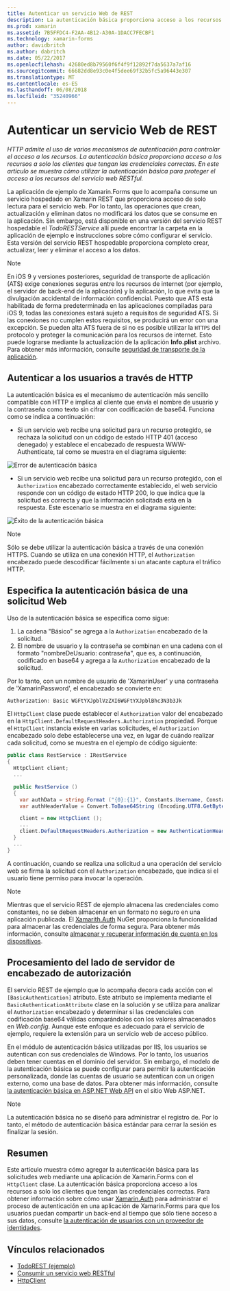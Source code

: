 ```yaml
---
title: Autenticar un servicio Web de REST
description: La autenticación básica proporciona acceso a los recursos a solo los clientes que tengan las credenciales correctas. Este artículo explica cómo usar la autenticación básica para proteger el acceso a los recursos del servicio web RESTful.
ms.prod: xamarin
ms.assetid: 7B5FFDC4-F2AA-4B12-A30A-1DACC7FECBF1
ms.technology: xamarin-forms
author: davidbritch
ms.author: dabritch
ms.date: 05/22/2017
ms.openlocfilehash: 42680ed8b79560f6f4f9f12892f7da5637a7af16
ms.sourcegitcommit: 66682dd8e93c0e4f5dee69f32b5fc5a96443e307
ms.translationtype: MT
ms.contentlocale: es-ES
ms.lasthandoff: 06/08/2018
ms.locfileid: "35240966"
---
```

# <a name="authenticating-a-restful-web-service"></a>Autenticar un servicio Web de REST

_HTTP admite el uso de varios mecanismos de autenticación para controlar el acceso a los recursos. La autenticación básica proporciona acceso a los recursos a solo los clientes que tengan las credenciales correctas. En este artículo se muestra cómo utilizar la autenticación básica para proteger el acceso a los recursos del servicio web RESTful._

La aplicación de ejemplo de Xamarin.Forms que lo acompaña consume un servicio hospedado en Xamarin REST que proporciona acceso de solo lectura para el servicio web. Por lo tanto, las operaciones que crean, actualización y eliminan datos no modificará los datos que se consume en la aplicación. Sin embargo, está disponible en una versión del servicio REST hospedable el *TodoRESTService* allí puede encontrar la carpeta en la aplicación de ejemplo e instrucciones sobre cómo configurar el servicio. Esta versión del servicio REST hospedable proporciona completo crear, actualizar, leer y eliminar el acceso a los datos.

> [!NOTE]
> En iOS 9 y versiones posteriores, seguridad de transporte de aplicación (ATS) exige conexiones seguras entre los recursos de internet (por ejemplo, el servidor de back-end de la aplicación) y la aplicación, lo que evita que la divulgación accidental de información confidencial. Puesto que ATS está habilitada de forma predeterminada en las aplicaciones compiladas para iOS 9, todas las conexiones estará sujeto a requisitos de seguridad ATS. Si las conexiones no cumplen estos requisitos, se producirá un error con una excepción.
> Se pueden alta ATS fuera de si no es posible utilizar la `HTTPS` del protocolo y proteger la comunicación para los recursos de internet. Esto puede lograrse mediante la actualización de la aplicación **Info.plist** archivo. Para obtener más información, consulte [seguridad de transporte de la aplicación](~/ios/app-fundamentals/ats.md).

## <a name="authenticating-users-over-http"></a>Autenticar a los usuarios a través de HTTP

La autenticación básica es el mecanismo de autenticación más sencillo compatible con HTTP e implica al cliente que envía el nombre de usuario y la contraseña como texto sin cifrar con codificación de base64. Funciona como se indica a continuación:

- Si un servicio web recibe una solicitud para un recurso protegido, se rechaza la solicitud con un código de estado HTTP 401 (acceso denegado) y establece el encabezado de respuesta WWW-Authenticate, tal como se muestra en el diagrama siguiente:

![](rest-images/basic-authentication-fail.png "Error de autenticación básica")

- Si un servicio web recibe una solicitud para un recurso protegido, con el `Authorization` encabezado correctamente establecido, el web servicio responde con un código de estado HTTP 200, lo que indica que la solicitud es correcta y que la información solicitada está en la respuesta. Este escenario se muestra en el diagrama siguiente:

![](rest-images/basic-authentication-success.png "Éxito de la autenticación básica")

> [!NOTE]
> Sólo se debe utilizar la autenticación básica a través de una conexión HTTPS. Cuando se utiliza en una conexión HTTP, el <code>Authorization</code> encabezado puede descodificar fácilmente si un atacante captura el tráfico HTTP.

## <a name="specifying-basic-authentication-in-a-web-request"></a>Especifica la autenticación básica de una solicitud Web

Uso de la autenticación básica se especifica como sigue:

1. La cadena "Básico" se agrega a la `Authorization` encabezado de la solicitud.
1. El nombre de usuario y la contraseña se combinan en una cadena con el formato "nombreDeUsuario: contraseña", que es, a continuación, codificado en base64 y agrega a la `Authorization` encabezado de la solicitud.

Por lo tanto, con un nombre de usuario de 'XamarinUser' y una contraseña de 'XamarinPassword', el encabezado se convierte en:

```csharp
Authorization: Basic WGFtYXJpblVzZXI6WGFtYXJpblBhc3N3b3Jk
```

El `HttpClient` clase puede establecer el `Authorization` valor del encabezado en la `HttpClient.DefaultRequestHeaders.Authorization` propiedad. Porque el `HttpClient` instancia existe en varias solicitudes, el `Authorization` encabezado solo debe establecerse una vez, en lugar de cuándo realizar cada solicitud, como se muestra en el ejemplo de código siguiente:

```csharp
public class RestService : IRestService
{
  HttpClient client;
  ...

  public RestService ()
  {
    var authData = string.Format ("{0}:{1}", Constants.Username, Constants.Password);
    var authHeaderValue = Convert.ToBase64String (Encoding.UTF8.GetBytes (authData));

    client = new HttpClient ();
    ...
    client.DefaultRequestHeaders.Authorization = new AuthenticationHeaderValue ("Basic", authHeaderValue);
  }
  ...
}
```

A continuación, cuando se realiza una solicitud a una operación del servicio web se firma la solicitud con el `Authorization` encabezado, que indica si el usuario tiene permiso para invocar la operación.

> [!NOTE]
> Mientras que el servicio REST de ejemplo almacena las credenciales como constantes, no se deben almacenar en un formato no seguro en una aplicación publicada. El [Xamarith.Auth](https://www.nuget.org/packages/Xamarin.Auth/) NuGet proporciona la funcionalidad para almacenar las credenciales de forma segura. Para obtener más información, consulte [almacenar y recuperar información de cuenta en los dispositivos](~/xamarin-forms/data-cloud/authentication/oauth.md).


## <a name="processing-the-authorization-header-server-side"></a>Procesamiento del lado de servidor de encabezado de autorización

El servicio REST de ejemplo que lo acompaña decora cada acción con el `[BasicAuthentication]` atributo. Este atributo se implementa mediante el `BasicAuthenticationAttribute` clase en la solución y se utiliza para analizar el `Authorization` encabezado y determinar si las credenciales con codificación base64 válidas comparándolos con los valores almacenados en *Web.config*. Aunque este enfoque es adecuado para el servicio de ejemplo, requiere la extensión para un servicio web de acceso público.

En el módulo de autenticación básica utilizadas por IIS, los usuarios se autentican con sus credenciales de Windows. Por lo tanto, los usuarios deben tener cuentas en el dominio del servidor. Sin embargo, el modelo de la autenticación básica se puede configurar para permitir la autenticación personalizada, donde las cuentas de usuario se autentican con un origen externo, como una base de datos. Para obtener más información, consulte [la autenticación básica en ASP.NET Web API](http://www.asp.net/web-api/overview/security/basic-authentication) en el sitio Web ASP.NET.

> [!NOTE]
> La autenticación básica no se diseñó para administrar el registro de. Por lo tanto, el método de autenticación básica estándar para cerrar la sesión es finalizar la sesión.

## <a name="summary"></a>Resumen

Este artículo muestra cómo agregar la autenticación básica para las solicitudes web mediante una aplicación de Xamarin.Forms con el `HttpClient` clase. La autenticación básica proporciona acceso a los recursos a solo los clientes que tengan las credenciales correctas. Para obtener información sobre cómo usar [Xamarin.Auth](https://www.nuget.org/packages/Xamarin.Auth/) para administrar el proceso de autenticación en una aplicación de Xamarin.Forms para que los usuarios puedan compartir un back-end al tiempo que sólo tiene acceso a sus datos, consulte [la autenticación de usuarios con un proveedor de identidades](~/xamarin-forms/data-cloud/authentication/oauth.md).


## <a name="related-links"></a>Vínculos relacionados

- [TodoREST (ejemplo)](https://developer.xamarin.com/samples/xamarin-forms/WebServices/TodoREST/)
- [Consumir un servicio web RESTful](~/xamarin-forms/data-cloud/consuming/rest.md)
- [HttpClient](https://msdn.microsoft.com/library/system.net.http.httpclient(v=vs.110).aspx)
